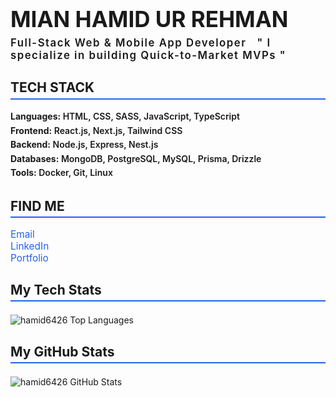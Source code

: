 <h1 style="font-weight: bold; font-size: 2.5em; margin-bottom: 0.2em;">MIAN HAMID UR REHMAN</h1>

<p style="font-weight: 600; font-size: 1.2em; letter-spacing: 1.5px; margin-top: 0; margin-bottom: 1.5em;">
  Full-Stack Web & Mobile App Developer&nbsp;&nbsp;&nbsp;" I specialize in building Quick-to-Market MVPs "
</p>

<section style="margin-bottom: 2em;">
  <h2 style="font-weight: 700; font-size: 1.5em; border-bottom: 2px solid #2563eb; padding-bottom: 0.2em; margin-bottom: 0.8em;">TECH STACK</h2>
  <p style="font-weight: 600; font-size: 1em; line-height: 1.6; margin: 0;">
    <strong>Languages:</strong> HTML, CSS, SASS, JavaScript, TypeScript<br>
    <strong>Frontend:</strong> React.js, Next.js, Tailwind CSS<br>
    <strong>Backend:</strong> Node.js, Express, Nest.js<br>
    <strong>Databases:</strong> MongoDB, PostgreSQL, MySQL, Prisma, Drizzle<br>
    <strong>Tools:</strong> Docker, Git, Linux
  </p>
</section>

<section style="margin-bottom: 2em;">
  <h2 style="font-weight: 700; font-size: 1.5em; border-bottom: 2px solid #2563eb; padding-bottom: 0.2em; margin-bottom: 0.8em;">FIND ME</h2>
  <ul style="list-style: none; padding-left: 0; font-size: 1.1em; margin: 0;">
    <li><a href="mailto:MianHamid6426@gmail.com" style="text-decoration: none; color: #2563eb;">Email</a></li>
    <li><a href="https://www.linkedin.com/in/Hamid6426" target="_blank" rel="noopener" style="text-decoration: none; color: #2563eb;">LinkedIn</a></li>
    <li><a href="http://mianhamidurrehman.vercel.app" target="_blank" rel="noopener" style="text-decoration: none; color: #2563eb;">Portfolio</a></li>
  </ul>
</section>

<section style="margin-bottom: 2em;">
  <h2 style="font-weight: 700; font-size: 1.5em; border-bottom: 2px solid #2563eb; padding-bottom: 0.2em; margin-bottom: 1em;">My Tech Stats</h2>
  <img src="https://github-readme-stats.vercel.app/api/top-langs?username=hamid6426&show_icons=true&locale=en" alt="hamid6426 Top Languages" style="display: block; max-width: 100%; margin-bottom: 2em;">
</section>

<section style="margin-bottom: 2em;">
  <h2 style="font-weight: 700; font-size: 1.5em; border-bottom: 2px solid #2563eb; padding-bottom: 0.2em; margin-bottom: 1em;">My GitHub Stats</h2>
  <img src="https://github-readme-stats.vercel.app/api?username=hamid6426&show_icons=true&locale=en" alt="hamid6426 GitHub Stats" style="display: block; max-width: 100%; margin-bottom: 2em;">
</section>
